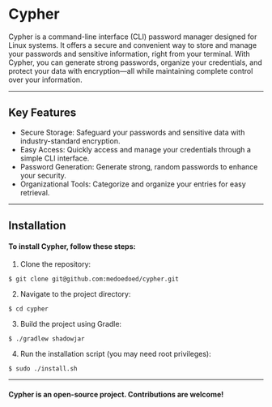 #  Cypher

Cypher is a command-line interface (CLI) password manager designed for Linux systems. It offers a secure and convenient way to store and manage your passwords and sensitive information, right from your terminal. With Cypher, you can generate strong passwords, organize your credentials, and protect your data with encryption—all while maintaining complete control over your information.

-------

## Key Features


- Secure Storage: Safeguard your passwords and sensitive data with industry-standard encryption.
- Easy Access: Quickly access and manage your credentials through a simple CLI interface.
 -  Password Generation: Generate strong, random passwords to enhance your security.
 -   Organizational Tools: Categorize and organize your entries for easy retrieval.
-----
## Installation

#### To install Cypher, follow these steps:

1.    Clone the repository:

   ``` shell
$ git clone git@github.com:medoedoed/cypher.git
```

2. Navigate to the project directory:

```shell
$ cd cypher
```
3. Build the project using Gradle:

```shell
$ ./gradlew shadowjar
```
  4. Run the installation script (you may need root privileges):

```shell
$ sudo ./install.sh
```
----
#### Cypher is an open-source project. Contributions are welcome!
